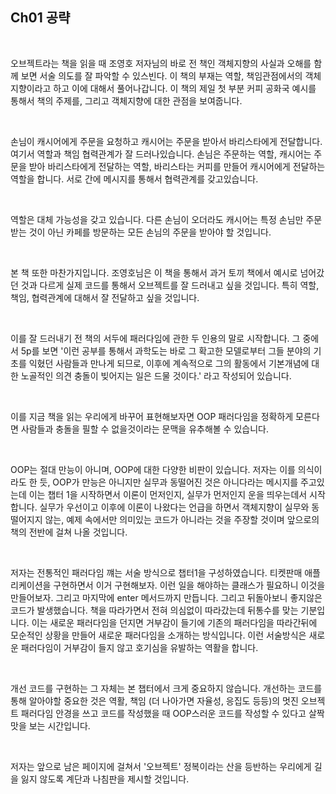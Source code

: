 ## Ch01 공략

<br />

오브젝트라는 책을 읽을 때 조영호 저자님의 바로 전 책인 객체지향의 사실과 오해를 함께 보면 서술 의도를 잘 파악할 수 있스빈다. 이 책의 부재는 역할, 책임관점에서의 객체지향이라고 하고 이에 대해서 풀어나갑니다. 이 책의 제일 첫 부분 커피 공화국 예시를 통해서 책의 주제를, 그리고 객체지향에 대한 관점을 보여줍니다.

<br />

손님이 캐시어에게 주문을 요청하고 캐시어는 주문을 받아서 바리스타에게 전달합니다. 여기서 역할과 책임 협력관계가 잘 드러나있습니다. 손님은 주문하는 역할, 캐시어는 주문을 받아 바리스타에게 전달하는 역할, 바리스타는 커피를 만들어 캐시어에게 전달하는 역할을 합니다. 서로 간에 메시지를 통해서 협력관계를 갖고있습니다.

<br />

역할은 대체 가능성을 갖고 있습니다. 다른 손님이 오더라도 캐시어는 특정 손님만 주문받는 것이 아닌 카페를 방문하는 모든 손님의 주문을 받아야 할 것입니다.

<br />

본 책 또한 마찬가지입니다. 조영호님은 이 책을 통해서 과거 토끼 책에서 예시로 넘어갔던 것과 다르게 실제 코드를 통해서 오브젝트를 잘 드러내고 싶을 것입니다. 특히 역할, 책임, 협력관계에 대해서 잘 전달하고 싶을 것입니다.

<br />

이를 잘 드러내기 전 책의 서두에 패러다임에 관한 두 인용의 말로 시작합니다. 그 중에서 5p를 보면 '이런 공부를 통해서 과학도는 바로 그 확고한 모델로부터 그들 분야의 기초를 익혔던 사람들과 만나게 되므로, 이후에 계속적으로 그의 활동에서 기본개념에 대한 노골적인 의견 충돌이 빚어지는 일은 드물 것이다.' 라고 작성되어 있습니다.

<br />

이를 지금 책을 읽는 우리에게 바꾸어 표현해보자면 OOP 패러다임을 정확하게 모른다면 사람들과 충돌을 필할 수 없을것이라는 문맥을 유추해볼 수 있습니다.

<br />

OOP는 절대 만능이 아니며, OOP에 대한 다양한 비판이 있습니다. 저자는 이를 의식이라도 한 듯, OOP가 만능은 아니지만 실무과 동떨어진 것은 아니다라는 메시지를 주고있는데 이는 챕터 1을 시작하면서 이론이 먼저인지, 실무가 먼저인지 운을 띄우는데서 시작합니다. 실무가 우선이고 이후에 이론이 나왔다는 언급을 하면서 객체지향이 실무와 동떨어지지 않는, 예제 속에서만 의미있는 코드가 아니라는 것을 주장할 것이며 앞으로의 책의 전반에 걸쳐 나올 것입니다.

<br />

저자는 전통적인 패러다임 꺠는 서술 방식으로 챕터1을 구성하였습니다. 티켓판매 애플리케이션을 구현하면서 이거 구현해보자. 이런 일을 해야하는 클래스가 필요하니 이것을 만들어보자. 그리고 마지막에 enter 메서드까지 만듭니다. 그리고 뒤돌아보니 좋지않은 코드가 발생했습니다. 책을 따라가면서 전혀 의심없이 따라갔는데 뒤통수를 맞는 기분입니다. 이는 새로운 패러다임을 던지면 거부감이 들기에 기존의 패러다임을 따라간뒤에 모순적인 상황을 만들어 새로운 패러다임을 소개하는 방식입니다. 이런 서술방식은 새로운 패러다임이 거부감이 들지 않고 호기심을 유발하는 역활을 합니다.

<br />

개선 코드를 구현하는 그 자체는 본 챕터에서 크게 중요하지 않습니다. 개선하는 코드를 통해 알아야할 중요한 것은 역활, 책임 (더 나아가면 자율성, 응집도 등등)의 멋진 오브젝트 패러다임 안경을 쓰고 코드를 작성했을 때 OOP스러운 코드를 작성할 수 있다고 살짝 맛을 보는 시간입니다.

<br />

저자는 앞으로 남은 페이지에 걸쳐서 '오브젝트' 정복이라는 산을 등반하는 우리에게 길을 잃지 않도록 계단과 나침판을 제시할 것입니다.
